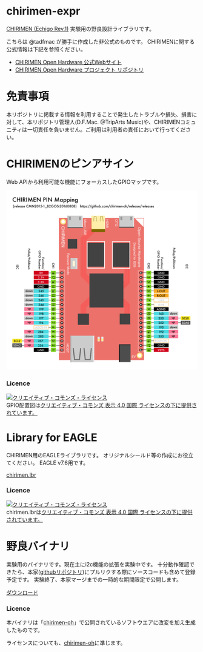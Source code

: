 # chirimen-expr

[CHIRIMEN (Echigo Rev.1)](https://www.switch-science.com/catalog/2833/) 実験用の野良設計ライブラリです。

こちらは @tadfmac が勝手に作成した非公式のものです。
CHIRIMENに関する公式情報は下記を参照ください。

- [CHIRIMEN Open Hardware 公式Webサイト](https://chirimen.org/)
- [CHIRIMEN Open Hardware プロジェクト リポジトリ](https://github.com/chirimen-oh/)

# 免責事項

本リポジトリに掲載する情報を利用することで発生したトラブルや損失、損害に対して、本リポジトリ管理人(D.F.Mac. @TripArts Music)や、CHIRIMENコミュニティは一切責任を負いません。ご利用は利用者の責任において行ってください。

# CHIRIMENのピンアサイン

Web APIから利用可能な機能にフォーカスしたGPIOマップです。

![GPIO配置図](./chirimen-pin-mapping-CMN2015-1_B2GOS-20160808.png)

### Licence

<a rel="license" href="http://creativecommons.org/licenses/by/4.0/"><img alt="クリエイティブ・コモンズ・ライセンス" style="border-width:0" src="https://i.creativecommons.org/l/by/4.0/80x15.png" /></a><br />GPIO配置図は<a rel="license" href="http://creativecommons.org/licenses/by/4.0/">クリエイティブ・コモンズ 表示 4.0 国際 ライセンスの下に提供されています。</a>

# Library for EAGLE

CHIRIMEN用のEAGLEライブラリです。
オリジナルシールド等の作成にお役立てください。
EAGLE v7.6用です。

[chirimen.lbr](./0-chirimen.lbr)

### Licence

<a rel="license" href="http://creativecommons.org/licenses/by/4.0/"><img alt="クリエイティブ・コモンズ・ライセンス" style="border-width:0" src="https://i.creativecommons.org/l/by/4.0/80x15.png" /></a><br />chirimen.lbrは<a rel="license" href="http://creativecommons.org/licenses/by/4.0/">クリエイティブ・コモンズ 表示 4.0 国際 ライセンスの下に提供されています。</a>

# 野良バイナリ

実験用のバイナリです。現在主にi2c機能の拡張を実験中です。
十分動作確認できたら、本家([githubリポジトリ](https://github.com/chirimen-oh/gecko-dev))にプルリクする際にソースコードも含めて登録予定です。
実験終了、本家マージまでの一時的な期間限定で公開します。

[ダウンロード](http://chrmn.dfm.lrv.jp/img/CHRMN-dfm20170103.img.zip)

### Licence

本バイナリは「[chirimen-oh](https://github.com/chirimen-oh)」で公開されているソフトウエアに改変を加え生成したものです。

ライセンスについても、[chirimen-oh](https://github.com/chirimen-oh/release/blob/master/LICENSE)に準じます。



